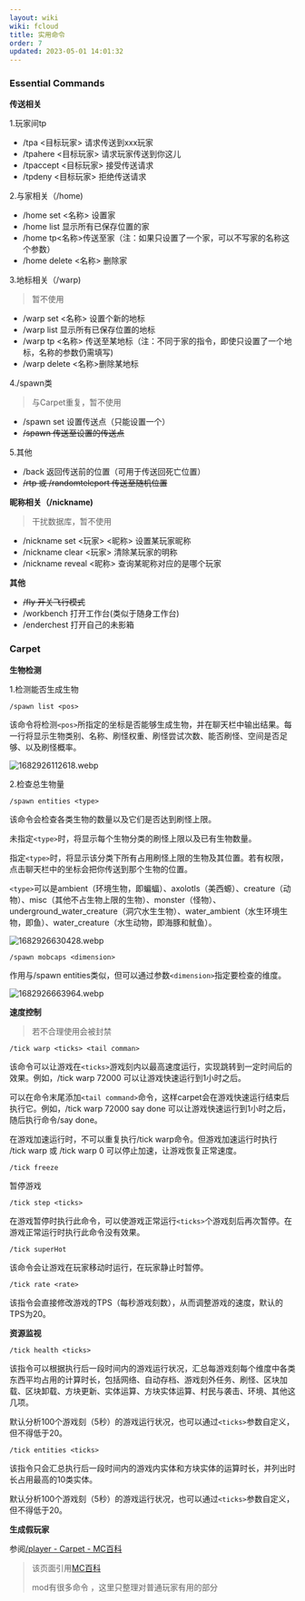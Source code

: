 ```yaml
---
layout: wiki
wiki: fcloud
title: 实用命令
order: 7
updated: 2023-05-01 14:01:32
---
```


### Essential Commands

**传送相关**

1.玩家间tp

- /tpa <目标玩家> 请求传送到xxx玩家
- /tpahere <目标玩家> 请求玩家传送到你这儿
- /tpaccept <目标玩家> 接受传送请求
- /tpdeny  <目标玩家> 拒绝传送请求

2.与家相关（/home)

- /home set <名称> 设置家
- /home list 显示所有已保存位置的家
- /home tp<名称>传送至家（注：如果只设置了一个家，可以不写家的名称这个参数）
- /home delete <名称> 删除家

3.地标相关（/warp) 

> 暂不使用

- /warp set <名称> 设置个新的地标
- /warp list 显示所有已保存位置的地标
- /warp tp <名称> 传送至某地标（注：不同于家的指令，即使只设置了一个地标，名称的参数仍需填写)
- /warp delete <名称>删除某地标

4./spawn类

> 与Carpet重复，暂不使用

- /spawn set 设置传送点（只能设置一个）
- ~~/spawn 传送至设置的传送点~~

5.其他

- /back 返回传送前的位置（可用于传送回死亡位置）
- ~~/rtp 或 /randomteleport 传送至随机位置~~

**昵称相关（/nickname)**

> 干扰数据库，暂不使用

- /nickname set <玩家> <昵称> 设置某玩家昵称
- /nickname clear <玩家> 清除某玩家的明称
- /nickname reveal <昵称> 查询某昵称对应的是哪个玩家

**其他**

- ~~/fly 开关飞行模式~~
- /workbench 打开工作台(类似于随身工作台)
- /enderchest 打开自己的未影箱

### Carpet

**生物检测**

1.检测能否生成生物

```
/spawn list <pos>
```

该命令将检测`<pos>`所指定的坐标是否能够生成生物，并在聊天栏中输出结果。每一行将显示生物类别、名称、刷怪权重、刷怪尝试次数、能否刷怪、空间是否足够、以及刷怪概率。

![1682926112618.webp](https://onep.hzchu.top/mount/pic/2023/05/01/644f6a22a95a6.webp)

2.检查总生物量

```
/spawn entities <type> 
```

该命令会检查各类生物的数量以及它们是否达到刷怪上限。

未指定`<type>`时，将显示每个生物分类的刷怪上限以及已有生物数量。

指定`<type>`时，将显示该分类下所有占用刷怪上限的生物及其位置。若有权限，点击聊天栏中的坐标会把你传送到那个生物的位置。

`<type>`可以是ambient（环境生物，即蝙蝠）、axolotls（美西螈）、creature（动物）、misc（其他不占生物上限的生物）、monster（怪物）、underground_water_creature（洞穴水生生物）、water_ambient（水生环境生物，即鱼）、water_creature（水生动物，即海豚和鱿鱼）。

![1682926630428.webp](https://onep.hzchu.top/mount/pic/2023/05/01/644f6c26e2651.webp)

```
/spawn mobcaps <dimension>
```

作用与/spawn entities类似，但可以通过参数`<dimension>`指定要检查的维度。

![1682926663964.webp](https://onep.hzchu.top/mount/pic/2023/05/01/644f6c47e1300.webp)

**速度控制**

> 若不合理使用会被封禁

```
/tick warp <ticks> <tail comman>
```

该命令可以让游戏在`<ticks>`游戏刻内以最高速度运行，实现跳转到一定时间后的效果。例如，/tick warp 72000 可以让游戏快速运行到1小时之后。

可以在命令末尾添加`<tail command>`命令，这样carpet会在游戏快速运行结束后执行它。例如，/tick warp 72000 say done 可以让游戏快速运行到1小时之后，随后执行命令/say done。

在游戏加速运行时，不可以重复执行/tick warp命令。但游戏加速运行时执行 /tick warp 或 /tick warp 0 可以停止加速，让游戏恢复正常速度。

```
/tick freeze
```

暂停游戏

```
/tick step <ticks>
```

在游戏暂停时执行此命令，可以使游戏正常运行`<ticks>`个游戏刻后再次暂停。在游戏正常运行时执行此命令没有效果。

```
/tick superHot
```

该命令会让游戏在玩家移动时运行，在玩家静止时暂停。

```
/tick rate <rate>
```

该指令会直接修改游戏的TPS（每秒游戏刻数），从而调整游戏的速度，默认的TPS为20。

**资源监视**

```
/tick health <ticks>
```

该指令可以根据执行后一段时间内的游戏运行状况，汇总每游戏刻每个维度中各类东西平均占用的计算时长，包括网络、自动存档、游戏刻外任务、刷怪、区块加载、区块卸载、方块更新、实体运算、方块实体运算、村民与袭击、环境、其他这几项。

默认分析100个游戏刻（5秒）的游戏运行状况，也可以通过`<ticks>`参数自定义，但不得低于20。

```
/tick entities <ticks>
```

该指令只会汇总执行后一段时间内的游戏内实体和方块实体的运算时长，并列出时长占用最高的10类实体。

默认分析100个游戏刻（5秒）的游戏运行状况，也可以通过`<ticks>`参数自定义，但不得低于20。

**生成假玩家**

参阅[/player - Carpet - MC百科](https://www.mcmod.cn/item/670880.html)



> 该页面引用[MC百科](https://www.mcmod.cn/)
>
> mod有很多命令 ，这里只整理对普通玩家有用的部分

